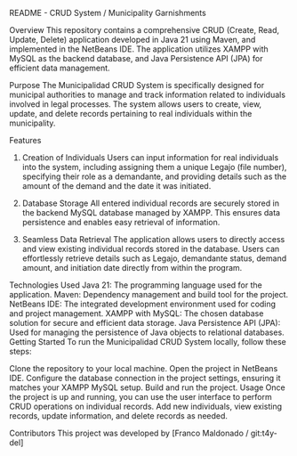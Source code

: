 README - CRUD System / Municipality Garnishments 


Overview
This repository contains a comprehensive CRUD (Create, Read, Update, Delete) application developed in Java 21 using Maven, and implemented in the NetBeans IDE. The application utilizes XAMPP with MySQL as the backend database, and Java Persistence API (JPA) for efficient data management.

Purpose
The Municipalidad CRUD System is specifically designed for municipal authorities to manage and track information related to individuals involved in legal processes. The system allows users to create, view, update, and delete records pertaining to real individuals within the municipality.

Features
1. Creation of Individuals
Users can input information for real individuals into the system, including assigning them a unique Legajo (file number), specifying their role as a demandante, and providing details such as the amount of the demand and the date it was initiated.

2. Database Storage
All entered individual records are securely stored in the backend MySQL database managed by XAMPP. This ensures data persistence and enables easy retrieval of information.

3. Seamless Data Retrieval
The application allows users to directly access and view existing individual records stored in the database. Users can effortlessly retrieve details such as Legajo, demandante status, demand amount, and initiation date directly from within the program.

Technologies Used
Java 21: The programming language used for the application.
Maven: Dependency management and build tool for the project.
NetBeans IDE: The integrated development environment used for coding and project management.
XAMPP with MySQL: The chosen database solution for secure and efficient data storage.
Java Persistence API (JPA): Used for managing the persistence of Java objects to relational databases.
Getting Started
To run the Municipalidad CRUD System locally, follow these steps:

Clone the repository to your local machine.
Open the project in NetBeans IDE.
Configure the database connection in the project settings, ensuring it matches your XAMPP MySQL setup.
Build and run the project.
Usage
Once the project is up and running, you can use the user interface to perform CRUD operations on individual records. Add new individuals, view existing records, update information, and delete records as needed.

Contributors
This project was developed by [Franco Maldonado / git:t4y-del] 







